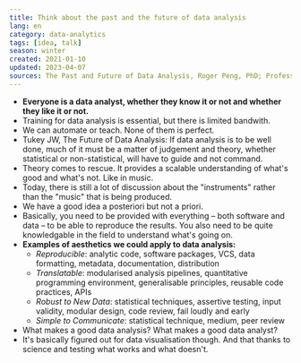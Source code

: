 ```yaml
---
title: Think about the past and the future of data analysis
lang: en
category: data-analytics
tags: [idea, talk]
season: winter
created: 2021-01-10
updated: 2023-04-07
sources: The Past and Future of Data Analysis, Roger Peng, PhD; Professor of Biostatistics, https://youtu.be/qFtJaq4TlqE
---
```


* **Everyone is a data analyst, whether they know it or not and whether they like it or not.**
* Training for data analysis is essential, but there is limited bandwith.
* We can automate or teach. None of them is perfect.
* Tukey JW, The Future of Data Analysis: If data analysis is to be well done, much of it must be a matter of judgement and theory, whether statistical or non-statistical, will have to guide and not command.
* Theory comes to rescue. It provides a scalable understanding of what's good and what's not. Like in music.
* Today, there is still a lot of discussion about the "instruments" rather than the "music" that is being produced.
* We have a good idea a posteriori but not a priori.
* Basically, you need to be provided with everything – both software and data – to be able to reproduce the results. You also need to be quite knowledgable in the field to understand what's going on.
* **Examples of aesthetics we could apply to data analysis:**
	* *Reproducible*: analytic code, software packages, VCS, data formatting, metadata, documentation, distribution
	* *Translatable*: modularised analysis pipelines, quantitative programming environment, generalisable principles, reusable code practices, APIs
	* *Robust to New Data*: statistical techniques, assertive testing, input validity, modular design, code review, fail loudly and early
	* *Simple to Communicate*: statistical technique, medium, peer review
* What makes a good data analysis? What makes a good data analyst?
* It's basically figured out for data visualisation though. And that thanks to science and testing what works and what doesn't.
